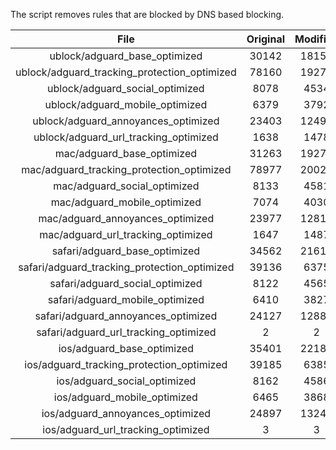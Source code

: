 The script removes rules that are blocked by DNS based blocking.


| File | Original | Modified |
|:----:|:-----:|:-----:|
| ublock/adguard_base_optimized | 30142 | 18154 |
| ublock/adguard_tracking_protection_optimized | 78160 | 19277 |
| ublock/adguard_social_optimized | 8078 | 4534 |
| ublock/adguard_mobile_optimized | 6379 | 3792 |
| ublock/adguard_annoyances_optimized | 23403 | 12492 |
| ublock/adguard_url_tracking_optimized | 1638 | 1478 |
| mac/adguard_base_optimized | 31263 | 19277 |
| mac/adguard_tracking_protection_optimized | 78977 | 20025 |
| mac/adguard_social_optimized | 8133 | 4581 |
| mac/adguard_mobile_optimized | 7074 | 4030 |
| mac/adguard_annoyances_optimized | 23977 | 12810 |
| mac/adguard_url_tracking_optimized | 1647 | 1487 |
| safari/adguard_base_optimized | 34562 | 21610 |
| safari/adguard_tracking_protection_optimized | 39136 | 6375 |
| safari/adguard_social_optimized | 8122 | 4565 |
| safari/adguard_mobile_optimized | 6410 | 3827 |
| safari/adguard_annoyances_optimized | 24127 | 12884 |
| safari/adguard_url_tracking_optimized | 2 | 2 |
| ios/adguard_base_optimized | 35401 | 22186 |
| ios/adguard_tracking_protection_optimized | 39185 | 6385 |
| ios/adguard_social_optimized | 8162 | 4586 |
| ios/adguard_mobile_optimized | 6465 | 3868 |
| ios/adguard_annoyances_optimized | 24897 | 13246 |
| ios/adguard_url_tracking_optimized | 3 | 3 |